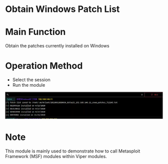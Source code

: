 # Obtain Windows Patch List

# Main Function
Obtain the patches currently installed on Windows

# Operation Method
+ Select the session
+ Run the module

![](img\PrivilegeEscalation_EnumPatchExample_Windows\1.webp)

# Note
This module is mainly used to demonstrate how to call Metasploit Framework (MSF) modules within Viper modules.
